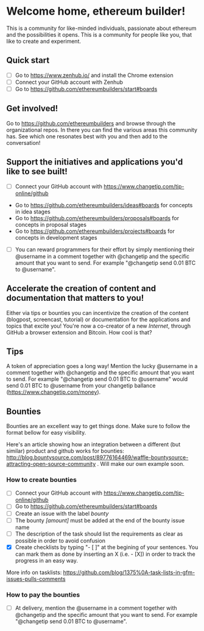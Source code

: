 Welcome home, ethereum builder!
=====
This is a community for like-minded individuals, passionate about ethereum and the possibilities it opens. This is a community for people like you, that like to create and experiment. 

## Quick start

- [ ] Go to https://www.zenhub.io/ and install the Chrome extension
- [ ] Connect your GitHub account with Zenhub
- [ ] Go to https://github.com/ethereumbuilders/start#boards 

## Get involved!

Go to https://github.com/ethereumbuilders and browse through the organizational repos. In there you can find the various areas this community has. See which one resonates best with you and then add to the conversation! 

## Support the initiatives and applications you'd like to see built!

- [ ] Connect your GitHub account with https://www.changetip.com/tip-online/github
* Go to https://github.com/ethereumbuilders/ideas#boards for concepts in idea stages
* Go to https://github.com/ethereumbuilders/proposals#boards for concepts in proposal stages
* Go to https://github.com/ethereumbuilders/projects#boards for concepts in development stages
- [ ] You can reward programmers for their effort by simply mentioning their @username in a comment together with @changetip and the specific amount that you want to send. For example "@changetip send 0.01 BTC to @username".

## Accelerate the creation of content and documentation that matters to you!

Either via tips or bounties you can incentivize the creation of the content (blogpost, screencast, tutorial) or documentation for the applications and topics that excite you! You're now a co-creator of a new _Internet_, through GitHub a browser extension and Bitcoin. How cool is that? 

## Tips 

A token of appreciation goes a long way! Mention the lucky @username in a comment together with @changetip and the specific amount that you want to send. For example "@changetip send 0.01 BTC to @username" would send 0.01 BTC to @username from your changetip ballance (https://www.changetip.com/money).

## Bounties

Bounties are an excellent way to get things done. Make sure to follow the format bellow for easy visibility. 

Here's an article showing how an integration between a different (but similar) product and github works for bounties: http://blog.bountysource.com/post/89776164469/waffle-bountysource-attracting-open-source-community . Will make our own example soon.

### How to create bounties

- [ ] Connect your GitHub account with https://www.changetip.com/tip-online/github
- [ ] Go to https://github.com/ethereumbuilders/start#boards 
- [ ] Create an issue with the label _bounty_  
- [ ] The bounty _[amount]_ must be added at the end of the bounty issue name
- [ ] The description of the task should list the requirements as clear as possible in order to avoid confusion
- [x] Create checklists by typing "- [ ]" at the begining of your sentences. You can mark them as done by inserting an X (i.e. - [X]) in order to track the progress in an easy way. 

More info on tasklists: https://github.com/blog/1375%0A-task-lists-in-gfm-issues-pulls-comments

### How to pay the bounties

- [ ] At delivery, mention the @username in a comment together with @changetip and the specific amount that you want to send. For example "@changetip send 0.01 BTC to @username".
